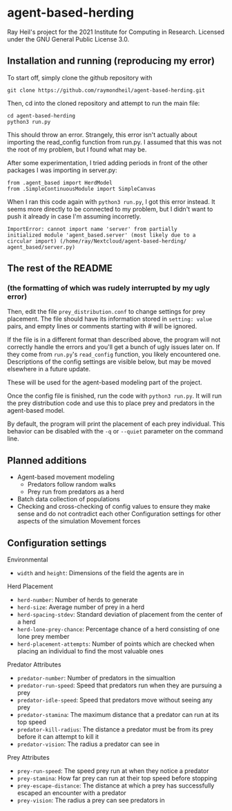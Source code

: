 # agent-based-herding 
Ray Heil's project for the 2021 Institute for Computing 
in Research. Licensed under the GNU General Public License
3.0.

## Installation and running (reproducing my error) 
To start off, simply clone the github repository with

```
git clone https://github.com/raymondheil/agent-based-herding.git
```

Then, cd into the cloned repository and attempt to run the main
file:
```
cd agent-based-herding
python3 run.py
```
This should throw an error. Strangely, this error isn't actually about
importing the read_config function from run.py. I assumed that this
was not the root of my problem, but I found what may be.

After some experimentation, I tried adding periods in front of the
other packages I was importing in server.py:

```
from .agent_based import HerdModel
from .SimpleContinuousModule import SimpleCanvas
```

When I ran this code again with `python3 run.py`, I got this error
instead. It seems more directly to be connected to my problem, but I
didn't want to push it already in case I'm assuming incorretly.

```
ImportError: cannot import name 'server' from partially
initialized module 'agent_based.server' (most likely due to a
circular import) (/home/ray/Nextcloud/agent-based-herding/
agent_based/server.py)
```

## The rest of the README
### (the formatting of which was rudely interrupted by my ugly error)

Then, edit the file `prey_distribution.conf` to change settings for
prey placement.  The file should have its information stored in
`setting: value` pairs, and empty lines or comments starting with #
will be ignored.

If the file is in a different format than described above, the program
will not correctly handle the errors and you'll get a bunch of ugly
issues later on. If they come from `run.py`'s `read_config` function,
you likely encountered one. Descriptions of the config settings are
visible below, but may be moved elsewhere in a future update.

These will be used for the agent-based modeling part of the project.

Once the config file is finished, run the code with `python3
run.py`. It will run the prey distribution code and use this to place
prey and predators in the agent-based model.

By default, the program will print the placement of each prey
individual. This behavior can be disabled with the `-q` or `--quiet`
parameter on the command line.


## Planned additions

* Agent-based movement modeling
  * Predators follow random walks
  * Prey run from predators as a herd
* Batch data collection of populations
* Checking and cross-checking of config values to ensure they make
sense and do not contradict each other Configuration settings for
other aspects of the simulation Movement forces

## Configuration settings

Environmental
* `width` and `height`: Dimensions of the field the agents are in

Herd Placement
* `herd-number`: Number of herds to generate
* `herd-size`: Average number of prey in a herd
* `herd-spacing-stdev`: Standard deviation of placement from the
center of a herd
* `herd-lone-prey-chance`: Percentage chance of a herd consisting
of one lone prey member
* `herd-placement-attempts`: Number of points which are checked
when placing an individual to find the most valuable ones

Predator Attributes
* `predator-number`: Number of predators in the simualtion
* `predator-run-speed`: Speed that predators run when they
are pursuing a prey
* `predator-idle-speed`: Speed that predators move without
seeing any prey
* `predator-stamina`: The maximum distance that a predator
can run at its top speed
* `predator-kill-radius`: The distance a predator must be
from its prey before it can attempt to kill it
* `predator-vision`: The radius a predator can see in

Prey Attributes
* `prey-run-speed`: The speed prey run at when they
notice a predator
* `prey-stamina`: How far prey can run at their top
speed before stopping
* `prey-escape-distance`: The distance at which
a prey has successfully escaped an encounter with a predator
* `prey-vision`: The radius a prey can see predators in

